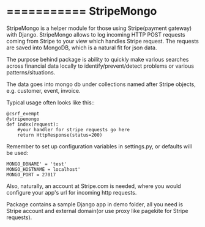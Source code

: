 ===========
StripeMongo
===========

StripeMongo is a helper module for those using Stripe(payment gateway) with Django. 
StripeMongo allows to log incoming HTTP POST requests coming from Stripe to your
view which handles Stripe request. The requests are saved into MongoDB, which is
a natural fit for json data.

The purpose behind package is ability to quickly make various searches across
financial data locally to identify/prevent/detect problems or various patterns/situations.

The data goes into mongo db under collections named after Stripe objects,
e.g. customer, event, invoice.

Typical usage
often looks like this::

	@csrf_exempt
	@stripemongo
	def index(request):
		#your handler for stripe requests go here
		return HttpResponse(status=200)

Remember to set up configuration variables in settings.py,
or defaults will be used:

	MONGO_DBNAME' = 'test'
	MONGO_HOSTNAME = localhost'
	MONGO_PORT = 27017

Also, naturally, an account at Stripe.com is needed, where
you would configure your app's url for incoming http requests.

Package contains a sample Django app in demo folder, all you need
is Stripe account and external domain(or use proxy like pagekite for Stripe requests).
